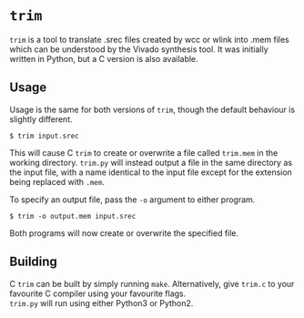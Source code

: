 # `trim`

`trim` is a tool to translate .srec files created by wcc or wlink into .mem
files which can be understood by the Vivado synthesis tool.
It was initially written in Python, but a C version is also available.

## Usage

Usage is the same for both versions of `trim`, though the default behaviour is slightly different.

` $ trim input.srec `

This will cause C `trim` to create or overwrite a file called `trim.mem` in 
the working directory. `trim.py` will instead output a file in the same
directory as the input file, with a name identical to the input file except
for the extension being replaced with `.mem`.

To specify an output file, pass the `-o` argument to either program.

` $ trim -o output.mem input.srec `

Both programs will now create or overwrite the specified file.

## Building

C `trim` can be built by simply running `make`. Alternatively, give `trim.c`
to your favourite C compiler using your favourite flags.  
`trim.py` will run using either Python3 or Python2.

